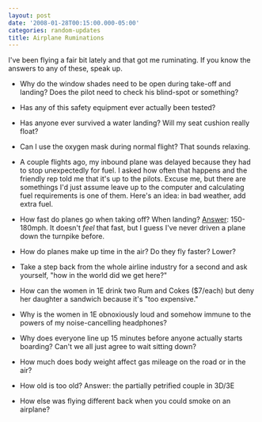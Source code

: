 ```yaml
---
layout: post
date: '2008-01-28T00:15:00.000-05:00'
categories: random-updates
title: Airplane Ruminations
---
```


I've been flying a fair bit lately and that got me ruminating. If you know the answers to any of these, speak up.

* Why do the window shades need to be open during take-off and landing? Does the pilot need to check his blind-spot or something?

* Has any of this safety equipment ever actually been tested?

* Has anyone ever survived a water landing? Will my seat cushion really float?

* Can I use the oxygen mask during normal flight? That sounds relaxing.

* A couple flights ago, my inbound plane was delayed because they had to stop unexpectedly for fuel. I asked how often that happens and the friendly rep told me that it's up to the pilots. Excuse me, but there are somethings I'd just assume leave up to the computer and calculating fuel requirements is one of them. Here's an idea: in bad weather, add extra fuel.

* How fast do planes go when taking off? When landing? [Answer](http://www.aerospaceweb.org/question/performance/q0088.shtml): 150-180mph. It doesn't *feel* that fast, but I guess I've never driven a plane down the turnpike before.

* How do planes make up time in the air? Do they fly faster? Lower?

* Take a step back from the whole airline industry for a second and ask yourself, "how in the world did we get here?"

* How can the women in 1E drink two Rum and Cokes ($7/each) but deny her daughter a sandwich because it's "too expensive."

* Why is the women in 1E obnoxiously loud and somehow immune to the powers of my noise-cancelling headphones?

* Why does everyone line up 15 minutes before anyone actually starts boarding? Can't we all just agree to wait sitting down?

* How much does body weight affect gas mileage on the road or in the air?

* How old is too old? Answer: the partially petrified couple in 3D/3E

* How else was flying different back when you could smoke on an airplane?